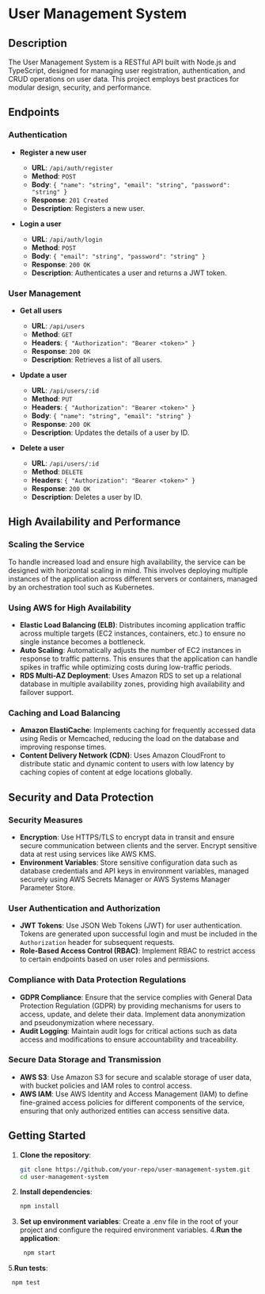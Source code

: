 # User Management System

## Description

The User Management System is a RESTful API built with Node.js and TypeScript, designed for managing user registration, authentication, and CRUD operations on user data. This project employs best practices for modular design, security, and performance.

## Endpoints

### Authentication

- **Register a new user**
  - **URL**: `/api/auth/register`
  - **Method**: `POST`
  - **Body**: `{ "name": "string", "email": "string", "password": "string" }`
  - **Response**: `201 Created`
  - **Description**: Registers a new user.

- **Login a user**
  - **URL**: `/api/auth/login`
  - **Method**: `POST`
  - **Body**: `{ "email": "string", "password": "string" }`
  - **Response**: `200 OK`
  - **Description**: Authenticates a user and returns a JWT token.

### User Management

- **Get all users**
  - **URL**: `/api/users`
  - **Method**: `GET`
  - **Headers**: `{ "Authorization": "Bearer <token>" }`
  - **Response**: `200 OK`
  - **Description**: Retrieves a list of all users.

- **Update a user**
  - **URL**: `/api/users/:id`
  - **Method**: `PUT`
  - **Headers**: `{ "Authorization": "Bearer <token>" }`
  - **Body**: `{ "name": "string", "email": "string" }`
  - **Response**: `200 OK`
  - **Description**: Updates the details of a user by ID.

- **Delete a user**
  - **URL**: `/api/users/:id`
  - **Method**: `DELETE`
  - **Headers**: `{ "Authorization": "Bearer <token>" }`
  - **Response**: `200 OK`
  - **Description**: Deletes a user by ID.

## High Availability and Performance

### Scaling the Service

To handle increased load and ensure high availability, the service can be designed with horizontal scaling in mind. This involves deploying multiple instances of the application across different servers or containers, managed by an orchestration tool such as Kubernetes.

### Using AWS for High Availability

- **Elastic Load Balancing (ELB)**: Distributes incoming application traffic across multiple targets (EC2 instances, containers, etc.) to ensure no single instance becomes a bottleneck.
- **Auto Scaling**: Automatically adjusts the number of EC2 instances in response to traffic patterns. This ensures that the application can handle spikes in traffic while optimizing costs during low-traffic periods.
- **RDS Multi-AZ Deployment**: Uses Amazon RDS to set up a relational database in multiple availability zones, providing high availability and failover support.

### Caching and Load Balancing

- **Amazon ElastiCache**: Implements caching for frequently accessed data using Redis or Memcached, reducing the load on the database and improving response times.
- **Content Delivery Network (CDN)**: Uses Amazon CloudFront to distribute static and dynamic content to users with low latency by caching copies of content at edge locations globally.

## Security and Data Protection

### Security Measures

- **Encryption**: Use HTTPS/TLS to encrypt data in transit and ensure secure communication between clients and the server. Encrypt sensitive data at rest using services like AWS KMS.
- **Environment Variables**: Store sensitive configuration data such as database credentials and API keys in environment variables, managed securely using AWS Secrets Manager or AWS Systems Manager Parameter Store.

### User Authentication and Authorization

- **JWT Tokens**: Use JSON Web Tokens (JWT) for user authentication. Tokens are generated upon successful login and must be included in the `Authorization` header for subsequent requests.
- **Role-Based Access Control (RBAC)**: Implement RBAC to restrict access to certain endpoints based on user roles and permissions.

### Compliance with Data Protection Regulations

- **GDPR Compliance**: Ensure that the service complies with General Data Protection Regulation (GDPR) by providing mechanisms for users to access, update, and delete their data. Implement data anonymization and pseudonymization where necessary.
- **Audit Logging**: Maintain audit logs for critical actions such as data access and modifications to ensure accountability and traceability.

### Secure Data Storage and Transmission

- **AWS S3**: Use Amazon S3 for secure and scalable storage of user data, with bucket policies and IAM roles to control access.
- **AWS IAM**: Use AWS Identity and Access Management (IAM) to define fine-grained access policies for different components of the service, ensuring that only authorized entities can access sensitive data.

## Getting Started

1. **Clone the repository**:
   ```sh
   git clone https://github.com/your-repo/user-management-system.git
   cd user-management-system
   ```
2. **Install dependencies**:
    ```sh
    npm install
    ```
3. **Set up environment variables**:
    Create a .env file in the root of your project and configure the required environment variables.
4.**Run the application**:
   ```sh
    npm start
   ```
5.**Run tests**:
   ```sh
    npm test
   ```

